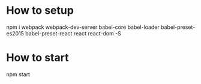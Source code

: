 # How to setup

npm i webpack webpack-dev-server babel-core babel-loader babel-preset-es2015 babel-preset-react react react-dom -S

# How to start

npm start